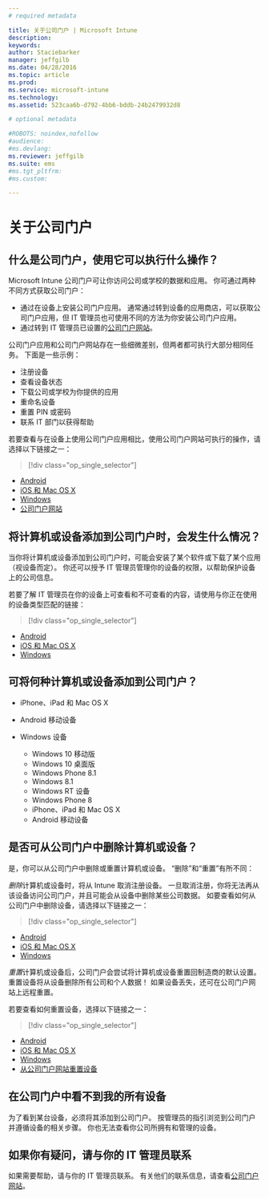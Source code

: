```yaml
---
# required metadata

title: 关于公司门户 | Microsoft Intune
description:
keywords:
author: Staciebarker
manager: jeffgilb
ms.date: 04/28/2016
ms.topic: article
ms.prod:
ms.service: microsoft-intune
ms.technology:
ms.assetid: 523caa6b-d792-4bb6-bddb-24b2479932d8

# optional metadata

#ROBOTS: noindex,nofollow
#audience:
#ms.devlang:
ms.reviewer: jeffgilb
ms.suite: ems
#ms.tgt_pltfrm:
#ms.custom:

---
```


# 关于公司门户

## 什么是公司门户，使用它可以执行什么操作？
Microsoft Intune 公司门户可让你访问公司或学校的数据和应用。 你可通过两种不同方式获取公司门户：

- 通过在设备上安装公司门户应用。 通常通过转到设备的应用商店，可以获取公司门户应用，但 IT 管理员也可使用不同的方法为你安装公司门户应用。
- 通过转到 IT 管理员已设置的[公司门户网站](http://portal.manage.microsoft.com)。 

公司门户应用和公司门户网站存在一些细微差别，但两者都可执行大部分相同任务。 下面是一些示例：

- 注册设备
- 查看设备状态
- 下载公司或学校为你提供的应用
- 重命名设备
- 重置 PIN 或密码
- 联系 IT 部门以获得帮助

若要查看与在设备上使用公司门户应用相比，使用公司门户网站可执行的操作，请选择以下链接之一：

> [!div class="op_single_selector"]
- [Android](using-your-android-device-with-intune.md)
- [iOS 和 Mac OS X](using-your-ios-or-mac-os-x-device-with-intune.md)
- [Windows](using-your-windows-device-with-intune.md)
- [公司门户网站](using-the-intune-company-portal-website.md)

## 将计算机或设备添加到公司门户时，会发生什么情况？
当你将计算机或设备添加到公司门户时，可能会安装了某个软件或下载了某个应用（视设备而定）。  你还可以授予 IT 管理员管理你的设备的权限，以帮助保护设备上的公司信息。

若要了解 IT 管理员在你的设备上可查看和不可查看的内容，请使用与你正在使用的设备类型匹配的链接：

> [!div class="op_single_selector"]
- [Android](what-happens-if-you-install-the-company-portal-app-and-enroll-your-device-in-intune-android.md)
- [iOS 和 Mac OS X](what-happens-if-you-install-the-company-portal-app-and-enroll-your-device-in-intune-ios.md)
- [Windows](what-can-your-it-administrator-see-when-you-enroll-your-device-in-intune-windows.md)

## 可将何种计算机或设备添加到公司门户？

-   iPhone、iPad 和 Mac OS X

-   Android 移动设备

-   Windows 设备
    -   Windows 10 移动版
    -   Windows 10 桌面版
    -   Windows Phone 8.1
    -   Windows 8.1
    -   Windows RT 设备
    -   Windows Phone 8
    -   iPhone、iPad 和 Mac OS X
    -   Android 移动设备


## 是否可从公司门户中删除计算机或设备？
是，你可以从公司门户中删除或重置计算机或设备。 “删除”和“重置”有所不同：

*删除*计算机或设备时，将从 Intune 取消注册设备。 一旦取消注册，你将无法再从该设备访问公司门户，并且可能会从设备中删除某些公司数据。 如要查看如何从公司门户中删除设备，请选择以下链接之一：

> [!div class="op_single_selector"]
- [Android](unenroll-your-device-from-intune-android.md)
- [iOS 和 Mac OS X](unenroll-your-device-from-intune-ios.md)
- [Windows](unenroll-your-device-from-intune-windows.md)

*重置*计算机或设备后，公司门户会尝试将计算机或设备重置回制造商的默认设置。 重置设备将从设备删除所有公司和个人数据！ 如果设备丢失，还可在公司门户网站上远程重置。

若要查看如何重置设备，选择以下链接之一：

> [!div class="op_single_selector"]
- [Android](reset-erase-your-lost-or-stolen-device-android.md)
- [iOS 和 Mac OS X](reset-erase-your-lost-or-stolen-device-ios.md)
- [Windows](reset-erase-your-lost-or-stolen-device-windows.md)
- [从公司门户网站重置设备](reset-your-device-cpwebsite.md)

## 在公司门户中看不到我的所有设备
为了看到某台设备，必须将其添加到公司门户。 按管理员的指引浏览到公司门户并遵循设备的相关步骤。 你也无法查看你公司所拥有和管理的设备。

## 如果你有疑问，请与你的 IT 管理员联系
如果需要帮助，请与你的 IT 管理员联系。 有关他们的联系信息，请查看[公司门户网站](http://portal.manage.microsoft.com)。






<!--HONumber=Jun16_HO2-->


